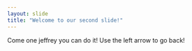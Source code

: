 ```yaml
---
layout: slide
title: "Welcome to our second slide!"
---
```

Come one jeffrey you can do it!
Use the left arrow to go back!
